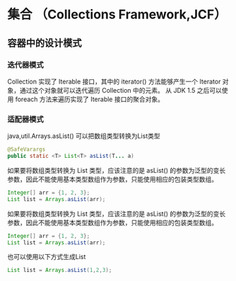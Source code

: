 # 集合 （Collections Framework,JCF）
## 容器中的设计模式
### 迭代器模式
Collection 实现了 Iterable 接口，其中的 iterator() 方法能够产生一个 Iterator 对象，通过这个对象就可以迭代遍历 Collection 中的元素。
从 JDK 1.5 之后可以使用 foreach 方法来遍历实现了 Iterable 接口的聚合对象。

### 适配器模式
java,util.Arrays.asList() 可以把数组类型转换为List类型
```java
@SafeVarargs
public static <T> List<T> asList(T... a)
```

如果要将数组类型转换为 List 类型，应该注意的是 asList() 的参数为泛型的变长参数，因此不能使用基本类型数组作为参数，只能使用相应的包装类型数组。
```java
Integer[] arr = {1, 2, 3};
List list = Arrays.asList(arr);
```

如果要将数组类型转换为 List 类型，应该注意的是 asList() 的参数为泛型的变长参数，因此不能使用基本类型数组作为参数，只能使用相应的包装类型数组。
```java
Integer[] arr = {1, 2, 3};
List list = Arrays.asList(arr);
```

也可以使用以下方式生成List
```java
List list = Arrays.asList(1,2,3);
```
